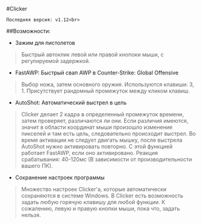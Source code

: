 #Clicker
```
Последняя версия: v1.12<br>
```

##Возможности:
* Зажим для пистолетов<br>
>Быстрый автоклик левой или правой кнопоки мыши, с регулируемой задержкой.
* FastAWP: Быстрый свап AWP в Counter-Strike: Global Offensive<br>
>Выбор ножа, затем основного оружия.
>	Используются клавиши: 3, 1.
>Присутствует рандомный промежуток между кликом клавиш.
* AutoShot: Автоматический выстрел в цель<br>
>Clicker делает 2 кадра в определенный промежуток времени, затем проверяет, различаются ли они.
>	Если различия имеются, значит в области координат мыши произошло изменение пикселей и
>	там есть цель, следовательно происходит выстрел.
>Во время активации не следует двигать мышку, после выстрела AutoShot нужно активировать повторно.
>С этой функцией работает FastAWP, если оно активировано.
>Реакция срабатывания: 40-120мс (В зависимости от производительности вашего ПК).
* Сохранение настроек программы<br>
>Множество настроек Clicker'a, которые автоматически сохраняются в системе Windows.
>	В Clicker есть возможность задать любую горячую клавишу для любой функции.
>	К сожалению, левую и правую кнопки мыши, пока что, задать нельзя.
